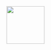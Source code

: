 <div id="header" align="center">
  <img src="https://cdn-icons-png.flaticon.com/512/291/291642.png" width="100"/>
</div> 
